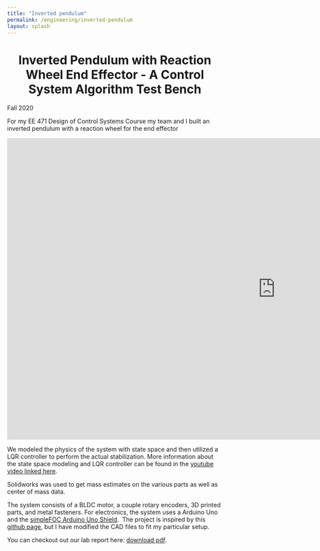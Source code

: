 ```yaml
---
title: "Inverted pendulum"
permalink: /engineering/inverted-pendulum
layout: splash
---
```


<h1 style="text-align: center;">Inverted Pendulum with Reaction Wheel End Effector - A Control System Algorithm Test Bench </h1>
<h10 style="text-align: left;">Fall 2020 </h10>

<br> 

For my EE 471 Design of Control Systems Course my team and I built an inverted pendulum with a reaction wheel for the end effector

<iframe width="1254" height="705" src="https://www.youtube.com/embed/xlzi8Q5G42k" title="Inverted Pendulum With Reaction Wheel End Effector" frameborder="0" allow="accelerometer; autoplay; clipboard-write; encrypted-media; gyroscope; picture-in-picture; web-share" allowfullscreen></iframe>

<br> 

We modeled the physics of the system with state space and then utilized a LQR controller to perform the actual stabilization. More information about the state space modeling and LQR controller can be found in the [youtube video linked here](https://www.youtube.com/watch?v=LlYtwWM7urA). 

Solidworks was used to get mass estimates on the various parts as well as center of mass data. 

The system consists of a BLDC motor, a couple rotary encoders, 3D printed parts, and metal fasteners. For electronics, the system uses a Arduino Uno and the [simpleFOC Arduino Uno Shield](https://simplefoc.com/). 
​
The project is inspired by this [github page](https://github.com/simplefoc/Arduino-FOC-reaction-wheel-inverted-pendulum), but I have modified the CAD files to fit my particular setup.

You can checkout out our lab report here: [download pdf](/assets/ee471_final_lab_project_.pdf).





